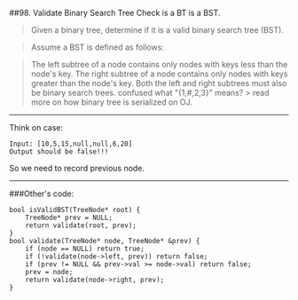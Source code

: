 ##98. Validate Binary Search Tree 
Check is a BT is a BST.
> Given a binary tree, determine if it is a valid binary search tree (BST).

> Assume a BST is defined as follows:

> The left subtree of a node contains only nodes with keys less than the node's key.
The right subtree of a node contains only nodes with keys greater than the node's key.
Both the left and right subtrees must also be binary search trees.
confused what "{1,#,2,3}" means? > read more on how binary tree is serialized on OJ.

---

Think on case:   

    Input: [10,5,15,null,null,6,20]  
    Output should be false!!!
    
So we need to record previous node.

---
###Other's code:

    bool isValidBST(TreeNode* root) {
        TreeNode* prev = NULL;
        return validate(root, prev);
    }
    bool validate(TreeNode* node, TreeNode* &prev) {
        if (node == NULL) return true;
        if (!validate(node->left, prev)) return false;
        if (prev != NULL && prev->val >= node->val) return false;
        prev = node;
        return validate(node->right, prev);
    }


